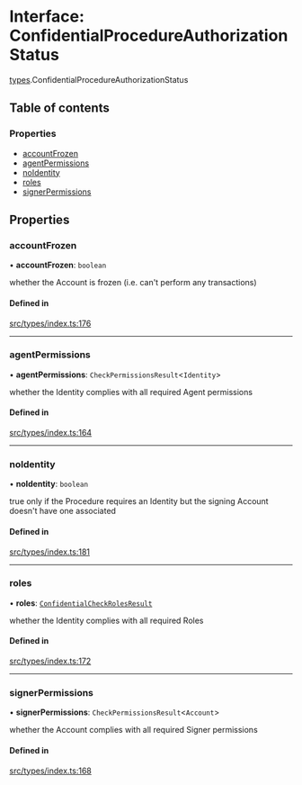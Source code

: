 # Interface: ConfidentialProcedureAuthorizationStatus

[types](../wiki/types).ConfidentialProcedureAuthorizationStatus

## Table of contents

### Properties

- [accountFrozen](../wiki/types.ConfidentialProcedureAuthorizationStatus#accountfrozen)
- [agentPermissions](../wiki/types.ConfidentialProcedureAuthorizationStatus#agentpermissions)
- [noIdentity](../wiki/types.ConfidentialProcedureAuthorizationStatus#noidentity)
- [roles](../wiki/types.ConfidentialProcedureAuthorizationStatus#roles)
- [signerPermissions](../wiki/types.ConfidentialProcedureAuthorizationStatus#signerpermissions)

## Properties

### accountFrozen

• **accountFrozen**: `boolean`

whether the Account is frozen (i.e. can't perform any transactions)

#### Defined in

[src/types/index.ts:176](https://github.com/PolymeshAssociation/polymesh-private-sdk/blob/2c6aa0b4/src/types/index.ts#L176)

___

### agentPermissions

• **agentPermissions**: `CheckPermissionsResult`<`Identity`\>

whether the Identity complies with all required Agent permissions

#### Defined in

[src/types/index.ts:164](https://github.com/PolymeshAssociation/polymesh-private-sdk/blob/2c6aa0b4/src/types/index.ts#L164)

___

### noIdentity

• **noIdentity**: `boolean`

true only if the Procedure requires an Identity but the signing Account
  doesn't have one associated

#### Defined in

[src/types/index.ts:181](https://github.com/PolymeshAssociation/polymesh-private-sdk/blob/2c6aa0b4/src/types/index.ts#L181)

___

### roles

• **roles**: [`ConfidentialCheckRolesResult`](../wiki/types.ConfidentialCheckRolesResult)

whether the Identity complies with all required Roles

#### Defined in

[src/types/index.ts:172](https://github.com/PolymeshAssociation/polymesh-private-sdk/blob/2c6aa0b4/src/types/index.ts#L172)

___

### signerPermissions

• **signerPermissions**: `CheckPermissionsResult`<`Account`\>

whether the Account complies with all required Signer permissions

#### Defined in

[src/types/index.ts:168](https://github.com/PolymeshAssociation/polymesh-private-sdk/blob/2c6aa0b4/src/types/index.ts#L168)

